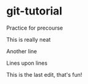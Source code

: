 # git-tutorial
Practice for precourse

This is really neat

Another line

Lines upon lines

This is the last edit, that's fun!
